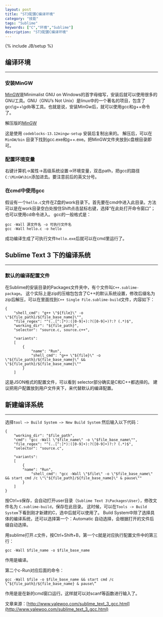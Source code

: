 ```yaml
---
layout: post
title: "ST3配置C编译环境"
category: "技能"
tags: "Sublime"
keywords: ["C","环境","Sublime"]
description: "ST3配置C编译环境"
---
```

{% include JB/setup %}

## 编译环境

---

### 安装MinGW

[MinGW](http://www.mingw.org/)是Minimalist GNU on Windows的首字母缩写，安装后就可以使用很多的GNU工具。GNU（GNU’s Not Unix）是linux中的一个著名的项目，包含了gcc\g\++\gdb等工具。也就是说，安装MinGw后，就可以使用gcc和g\++命令了。

解压版的[MinGW](http://pan.baidu.com/s/1gd5YzVP)

这是使用 `codeblocks-13.12mingw-setup` 安装后复制出来的。
解压后，可以在 `MinGW/bin` 目录下找到gcc.exe和g\++.exe。把MinGW文件夹放到c盘根目录即可。

### 配置环境变量

右键计算机->属性->高级系统设置->环境变量，双击path，把gcc的路径`C:\MinGW\bin`添加进去。要注意前后的英文分号。

### 在cmd中使用gcc

假设有一个`hello.c`文件在Z盘的work目录下。首先要在cmd中进入此目录。方法可以是在work目录空白处按住Shift点击鼠标右键，选择“在此处打开命令窗口”；也可以使用cd命令进入。
gcc的一般格式是：

	gcc -Wall 源文件名 -o 可执行文件名
	gcc -Wall hello.c -o hello

成功编译生成了可执行文件`hello.exe`后就可以在cmd里运行了。

## Sublime Text 3 下的编译系统

---

### 默认的编译配置文件

在Sublime的安装目录的Packages文件夹中，有个文件叫`C++.sublime-package`。
这个实际上是zip的压缩包包含了C\++的默认系统设置，修改后缀名为zip后解压，可以在里面找到`C++ Single File.sublime-build`文件，内容如下：

    {
        "shell_cmd": "g++ \"${file}\" -o \"${file_path}/${file_base_name}\"",
        "file_regex": "^(..[^:]*):([0-9]+):?([0-9]+)?:? (.*)$",
        "working_dir": "${file_path}",
        "selector": "source.c, source.c++",

        "variants":
        [
            {
                "name": "Run",
                "shell_cmd": "g++ \"${file}\" -o \"${file_path}/${file_base_name}\" && \"${file_path}/${file_base_name}\""
            }
        ]

这是JSON格式的配置文件，可以看到 selector部分确实是C和C\++都选择的。
建议把用户配置放到用户文件夹下，来代替默认的编译配置。


## 新建编译系统

---

选择`tool –> Build System –> New Build System`
然后输入以下代码：

    {
        "working_dir": "$file_path",
        "cmd": "gcc -Wall \"$file_name\" -o \"$file_base_name\"",
        "file_regex": "^(..[^:]*):([0-9]+):?([0-9]+)?:? (.*)$",
        "selector": "source.c",

        "variants":
        [
            {
            "name": "Run",
                "shell_cmd": "gcc -Wall \"$file\" -o \"$file_base_name\" && start cmd /c \"\"${file_path}/${file_base_name}\" & pause\""
            }
        ]
    }

按Ctrl+s保存，会自动打开user目录（`Sublime Text 3\Packages\User`），修改文件名为 `C.sublime-build`，保存在此目录。
这时候，可以在`Tools -> Build System`下看到刚才新建的C，选中后就可以使用了。
Build System中除了选择具体的编译系统，还可以选择第一个：Automatic 自动选择，会根据打开的文件后缀自动选择。

用sublime打开.c文件，按Ctrl+Shift+B，第一个c就是对应执行配置文件中的第三行：

	gcc -Wall $file_name -o $file_base_name

作用是编译。

第二个c-Run对应后面的命令：

	gcc -Wall $file -o $file_base_name && start cmd /c \”${file_path}/${file_base_name} & pause\” 

作用是是在新的cmd窗口运行。这样就可以对scanf等函数进行输入了。

文章来源：[http://www.yalewoo.com/sublime_text_3_gcc.html](http://www.yalewoo.com/sublime_text_3_gcc.html)
